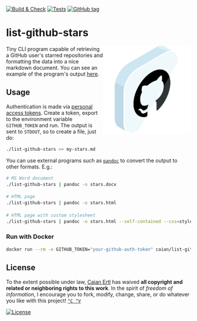 [![Build & Check][gh-bnc-shield]][gh-bnc-url]
[![Tests][gh-test-shield]][gh-test-url]
[![GitHub tag][tag-shield]][tag-url]

# list-github-stars

<img src="icon.svg" height="240px" align="right"/>

Tiny CLI program capable of retrieving a GitHub user's starred repositories and
formatting the data into a nice markdown document. You can see an example of
the program's output [here](https://gist.github.com/upsetbit/ada2117bd8c73a1e94e49580fd5c7cf7).

[gh-bnc-shield]: https://img.shields.io/github/actions/workflow/status/caian-org/list-github-stars/build-many.yml?label=build&logo=github&style=for-the-badge

[gh-bnc-url]: https://github.com/caian-org/list-github-stars/actions/workflows/build-many.yml

[gh-test-shield]: https://img.shields.io/github/actions/workflow/status/caian-org/list-github-stars/test-many.yml?label=test&logo=github&style=for-the-badge
[gh-test-url]: https://github.com/caian-org/list-github-stars/actions/workflows/test-many.yml

[tag-shield]: https://img.shields.io/github/tag/caian-org/list-github-stars.svg?logo=git&logoColor=FFF&style=for-the-badge
[tag-url]: https://github.com/caian-org/list-github-stars/releases


## Usage

Authentication is made via [personal access tokens][pat]. Create a token,
export to the environment variable `GITHUB_TOKEN` and run. The output is sent
to `STDOUT`, so to create a file, just do:

```sh
./list-github-stars >> my-stars.md
```

You can use external programs such as [`pandoc`][pandoc] to convert the output
to other formats. E.g.:

```sh
# MS Word document
./list-github-stars | pandoc -o stars.docx

# HTML page
./list-github-stars | pandoc -o stars.html

# HTML page with custom stylesheet
./list-github-stars | pandoc -o stars.html --self-contained --css=style.css
```

[pat]: https://docs.github.com/en/authentication/keeping-your-account-and-data-secure/creating-a-personal-access-token
[pandoc]: https://pandoc.org

### Run with Docker

```sh
docker run --rm -e GITHUB_TOKEN="your-github-auth-token" caian/list-github-stars >> stars.md
```


## License

To the extent possible under law, [Caian Ertl][me] has waived __all copyright
and related or neighboring rights to this work__. In the spirit of _freedom of
information_, I encourage you to fork, modify, change, share, or do whatever
you like with this project! [`^C ^V`][kopimi]

[![License][cc-shield]][cc-url]

[me]: https://github.com/upsetbit
[cc-shield]: https://forthebadge.com/images/badges/cc-0.svg
[cc-url]: http://creativecommons.org/publicdomain/zero/1.0

[kopimi]: https://kopimi.com
